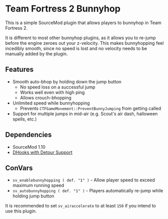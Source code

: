 # Team Fortress 2 Bunnyhop

This is a simple SourceMod plugin that allows players to bunnyhop in Team Fortress 2.

It is different to most other bunnyhop plugins, as it allows you to re-jump before the engine zeroes out
your z-velocity. This makes bunnyhopping feel incedibly smooth, since no speed is lost and no velocity needs to be manually
added by the plugin.

## Features

* Smooth auto-bhop by holding down the jump button
    * No speed loss on a successful jump
    * Works well even with high ping
    * Allows crouch-bhopping
* Unlimited speed while bunnyhopping
    * Prevents `CTFGameMovement::PreventBunnyJumping` from getting called
* Support for multiple jumps in mid-air (e.g. Scout's air dash, halloween spells, etc.)

## Dependencies

* SourceMod 1.10
* [DHooks with Detour Support](https://forums.alliedmods.net/showpost.php?p=2588686&postcount=589)

## ConVars

* `sv_enablebunnyhopping ( def. "1" )` - Allow player speed to exceed maximum running speed
* `sv_autobunnyhopping ( def. "1" )` - Players automatically re-jump while holding jump button

It is recommended to set `sv_airaccelerate` to at least `150` if you intend to use this plugin.
